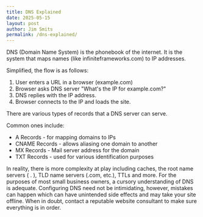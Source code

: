 ```yaml
---
title: DNS Explained
date: 2025-05-15
layout: post
author: Jim Smits
permalink: /dns-explained/
---
```

DNS (Domain Name System) is the phonebook of the internet. It is the system that maps names (like infiniteframeworks.com) to IP addresses.

Simplified, the flow is as follows:
1. User enters a URL in a browser (example.com)
2. Browser asks DNS server "What's the IP for example.com?"
3. DNS replies with the IP address.
4. Browser connects to the IP and loads the site.

There are various types of records that a DNS server can serve.

Common ones include:
- A Records - for mapping domains to IPs
- CNAME Records - allows aliasing one domain to another
- MX Records - Mail server address for the domain
- TXT Records - used for various identification purposes

In reality, there is more complexity at play including caches, the root name servers ( . ), TLD name servers (.com, etc.), TTLs and more.  For the purposes of most small business owners, a cursory understanding of DNS is adequate. Configuring DNS need not be intimidating, however, mistakes can happen which can have unintended side effects and may take your site offline.  When in doubt, contact a reputable website consultant to make sure everything is in order.